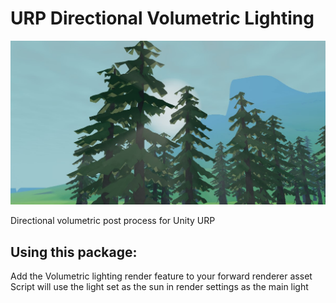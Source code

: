 # URP Directional Volumetric Lighting
 ![Example of volumetrics](example.jpg)
 
 Directional volumetric post process for Unity URP

## Using this package:
 Add the Volumetric lighting render feature to your forward renderer asset
 Script will use the light set as the sun in render settings as the main light
 
